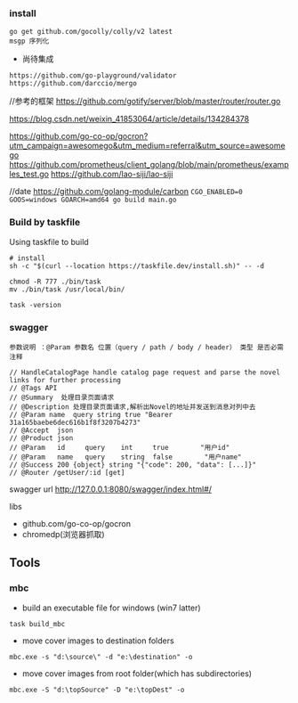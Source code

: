### install

```shell
go get github.com/gocolly/colly/v2 latest
msgp 序列化
```

- 尚待集成
```text
https://github.com/go-playground/validator
https://github.com/darccio/mergo
```


//参考的框架
https://github.com/gotify/server/blob/master/router/router.go

https://blog.csdn.net/weixin_41853064/article/details/134284378

https://github.com/go-co-op/gocron?utm_campaign=awesomego&utm_medium=referral&utm_source=awesomego
https://github.com/prometheus/client_golang/blob/main/prometheus/examples_test.go
https://github.com/lao-siji/lao-siji

//date
https://github.com/golang-module/carbon
``
CGO_ENABLED=0 GOOS=windows GOARCH=amd64 go build main.go
``

### Build by taskfile

Using taskfile to build

```shell
# install 
sh -c "$(curl --location https://taskfile.dev/install.sh)" -- -d

chmod -R 777 ./bin/task
mv ./bin/task /usr/local/bin/

task -version

```

### swagger

```text
参数说明 ：@Param 参数名 位置（query / path / body / header） 类型 是否必需 注释

// HandleCatalogPage handle catalog page request and parse the novel links for further processing
// @Tags API
// @Summary  处理目录页面请求
// @Description 处理目录页面请求,解析出Novel的地址并发送到消息对列中去
// @Param name	query string true "Bearer 31a165baebe6dec616b1f8f3207b4273"
// @Accept  json
// @Product json
// @Param   id     query    int     true        "用户id"
// @Param   name   query    string  false        "用户name"
// @Success 200 {object} string	"{"code": 200, "data": [...]}"
// @Router /getUser/:id [get]
```
swagger url
http://127.0.0.1:8080/swagger/index.html#/

libs

* github.com/go-co-op/gocron
* chromedp(浏览器抓取)

## Tools

### mbc

+ build an executable file for windows (win7 latter)

```shell
task build_mbc
```

+ move cover images to destination folders

```shell
mbc.exe -s "d:\source\" -d "e:\destination" -o
```

+ move cover images from root folder(which has subdirectories)

```shell
mbc.exe -S "d:\topSource" -D "e:\topDest" -o 
```